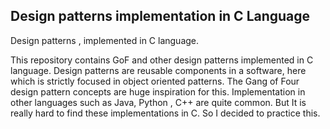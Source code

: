 ## Design patterns implementation in C Language

Design patterns , implemented in C language.

This repository contains GoF and other design patterns implemented in C language. Design patterns are reusable components in a software, here which is strictly focused in object oriented patterns. The Gang of Four design pattern concepts are huge inspiration for this. Implementation in other languages such as Java, Python , C++ are quite common. But It is really hard to find these implementations in C. So I decided to practice this.
